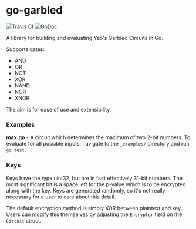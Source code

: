 # go-garbled

[![Travis CI](https://travis-ci.org/JoelOtter/go-garbled.svg?branch=master)](https://travis-ci.org/JoelOtter/go-garbled) [![GoDoc](https://godoc.org/github.com/JoelOtter/go-garbled?status.svg)](http://godoc.org/github.com/JoelOtter/go-garbled)

A library for building and evaluating Yao's Garbled Circuits in Go.

Supports gates:
- AND
- OR
- NOT
- XOR
- NAND
- NOR
- XNOR

The aim is for ease of use and extensibility.

### Examples

**max.go** - A circuit which determines the maximum of two 2-bit numbers. To evaluate for all possible inputs, navigate to the `_examples/` directory and run `go test`.

### Keys

Keys have the type uint32, but are in fact effectively 31-bit numbers. The most significant bit is a space left for the p-value which is to be encrypted along with the key. Keys are generated randomly, so it's not really necessary for a user to care about this detail.

The default encryption method is simply XOR between plaintext and key. Users can modify this themselves by adjusting the `Encryptor` field on the `Circuit` struct.
